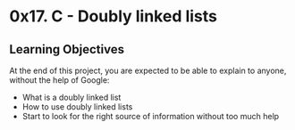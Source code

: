 # 0x17. C - Doubly linked lists

## Learning Objectives

At the end of this project, you are expected to be able to explain to anyone, without the help of Google:

- What is a doubly linked list
- How to use doubly linked lists
- Start to look for the right source of information without too much help
